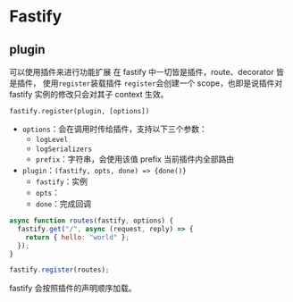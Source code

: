 # Fastify

## plugin

可以使用插件来进行功能扩展
在 fastify 中一切皆是插件，route、decorator 皆是插件，
使用`register`装载插件
`register`会创建一个 scope，也即是说插件对 fastify 实例的修改只会对其子 context 生效。

`fastify.register(plugin, [options])`

- `options`：会在调用时传给插件，支持以下三个参数：
  - `logLevel`
  - `logSerializers`
  - `prefix`：字符串，会使用该值 prefix 当前插件内全部路由
- `plugin`：`(fastify, opts, done) => {done()}`
  - `fastify`：实例
  - `opts`：
  - `done`：完成回调

```javascript
async function routes(fastify, options) {
  fastify.get("/", async (request, reply) => {
    return { hello: "world" };
  });
}

fastify.register(routes);
```

fastify 会按照插件的声明顺序加载。
